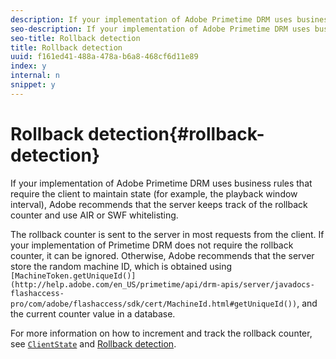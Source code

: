 ```yaml
---
description: If your implementation of Adobe Primetime DRM uses business rules that require the client to maintain state (for example, the playback window interval), Adobe recommends that the server keeps track of the rollback counter and use AIR or SWF whitelisting.
seo-description: If your implementation of Adobe Primetime DRM uses business rules that require the client to maintain state (for example, the playback window interval), Adobe recommends that the server keeps track of the rollback counter and use AIR or SWF whitelisting.
seo-title: Rollback detection
title: Rollback detection
uuid: f161ed41-488a-478a-b6a8-468cf6d11e89
index: y
internal: n
snippet: y
---
```


# Rollback detection{#rollback-detection}

If your implementation of Adobe Primetime DRM uses business rules that require the client to maintain state (for example, the playback window interval), Adobe recommends that the server keeps track of the rollback counter and use AIR or SWF whitelisting.

The rollback counter is sent to the server in most requests from the client. If your implementation of Primetime DRM does not require the rollback counter, it can be ignored. Otherwise, Adobe recommends that the server store the random machine ID, which is obtained using ` [MachineToken.getUniqueId()](http://help.adobe.com/en_US/primetime/api/drm-apis/server/javadocs-flashaccess-pro/com/adobe/flashaccess/sdk/cert/MachineId.html#getUniqueId())`, and the current counter value in a database.

For more information on how to increment and track the rollback counter, see [ `ClientState`](http://help.adobe.com/en_US/primetime/api/drm-apis/server/javadocs-flashaccess-pro/com/adobe/flashaccess/sdk/protocol/ClientState.html) and [Rollback detection](http://help.adobe.com/en_US/primetime/drm/5.3/protecting_content/index.html#DRM-concept-Rollback_detection). 
